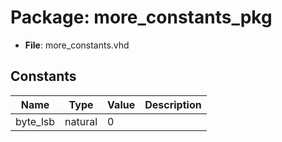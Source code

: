 # Package: more_constants_pkg

- **File**: more_constants.vhd
## Constants

| Name     | Type    | Value | Description |
| -------- | ------- | ----- | ----------- |
| byte_lsb | natural |  0    |             |
